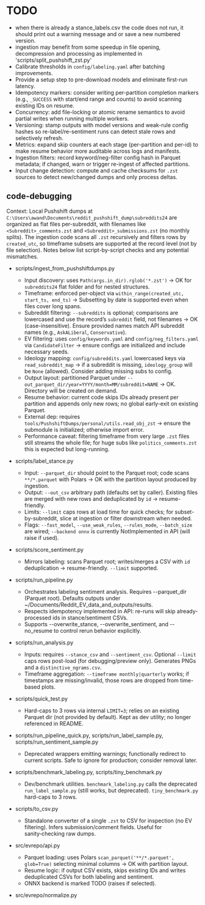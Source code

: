 ﻿# TODO
 - when there is already a stance_labels.csv the code does not run, it should print out a warning message and or save a new numbered version.
 - ingestion may benefit from some speedup in file opening, decompression and processing as implemented in 'scripts/split_pushshift_zst.py'
 - Calibrate thresholds in `config/labeling.yaml` after batching improvements.
 - Provide a setup step to pre-download models and eliminate first-run latency.
 - Idempotency markers: consider writing per-partition completion markers (e.g., `_SUCCESS` with start/end range and counts) to avoid scanning existing IDs on resume.
 - Concurrency: add file-locking or atomic rename semantics to avoid partial writes when running multiple workers.
 - Versioning: stamp outputs with model versions and weak-rule config hashes so re-label/re-sentiment runs can detect stale rows and selectively refresh.
 - Metrics: expand skip counters at each stage (per-partition and per-id) to make resume behavior more auditable across logs and manifests.
 - Ingestion filters: record keyword/neg-filter config hash in Parquet metadata; if changed, warn or trigger re-ingest of affected partitions.
 - Input change detection: compute and cache checksums for `.zst` sources to detect new/changed dumps and only process deltas.

## code-debugging

Context: Local Pushshift dumps at `C:\Users\awand\Documents\reddit_pushshift_dump\subreddits24` are organized as flat files per-subreddit, with filenames like `<Subreddit>_comments.zst` and `<Subreddit>_submissions.zst` (no monthly splits). The ingestion code scans all `.zst` recursively and filters rows by `created_utc`, so timeframe subsets are supported at the record level (not by file selection). Notes below list script-by-script checks and any potential mismatches.

- scripts/ingest_from_pushshiftdumps.py
  - Input discovery: uses `Path(args.in_dir).rglob('*.zst')` → OK for `subreddits24` flat folder and for nested structures.
  - Timeframe: enforced per-object via `within_range(created_utc, start_ts, end_ts)` → Subsetting by date is supported even when files cover long spans.
  - Subreddit filtering: `--subreddits` is optional; comparisons are lowercased and use the record’s `subreddit` field, not filenames → OK (case-insensitive). Ensure provided names match API subreddit names (e.g., `AskALiberal`, `Conservative`).
  - EV filtering: uses `config/keywords.yaml` and `config/neg_filters.yaml` via `CandidateFilter` → ensure configs are initialized and include necessary seeds.
  - Ideology mapping: `config/subreddits.yaml` lowercased keys via `read_subreddit_map` → if a subreddit is missing, `ideology_group` will be `None` (allowed). Consider adding missing subs to config.
  - Output layout: partitioned Parquet under `--out_parquet_dir/year=YYYY/month=MM/subreddit=NAME` → OK. Directory will be created on demand.
  - Resume behavior: current code skips IDs already present per partition and appends only new rows; no global early-exit on existing Parquet.
  - External dep: requires `tools/PushshiftDumps/personal/utils.read_obj_zst` → ensure the submodule is initialized; otherwise import error.
  - Performance caveat: filtering timeframe from very large `.zst` files still streams the whole file; for huge subs like `politics_comments.zst` this is expected but long-running.

- scripts/label_stance.py
  - Input: `--parquet_dir` should point to the Parquet root; code scans `**/*.parquet` with Polars → OK with the partition layout produced by ingestion.
  - Output: `--out_csv` arbitrary path (defaults set by caller). Existing files are merged with new rows and deduplicated by `id` → resume-friendly.
  - Limits: `--limit` caps rows at load time for quick checks; for subset-by-subreddit, slice at ingestion or filter downstream when needed.
  - Flags: `--fast_model`, `--use_weak_rules`, `--rules_mode`, `--batch_size` are wired; `--backend onnx` is currently NotImplemented in API (will raise if used).

- scripts/score_sentiment.py
  - Mirrors labeling: scans Parquet root; writes/merges a CSV with `id` deduplication → resume-friendly. `--limit` supported.

- scripts/run_pipeline.py
  - Orchestrates labeling sentiment analysis. Requires --parquet_dir (Parquet root). Defaults outputs under ~/Documents/Reddit_EV_data_and_outputs/results.
  - Respects idempotency implemented in API: re-runs will skip already-processed ids in stance/sentiment CSVs.
  - Supports --overwrite_stance, --overwrite_sentiment, and --no_resume to control rerun behavior explicitly.

- scripts/run_analysis.py
  - Inputs: requires `--stance_csv` and `--sentiment_csv`. Optional `--limit` caps rows post-load (for debugging/preview only). Generates PNGs and a `distinctive_ngrams.csv`.
  - Timeframe aggregation: `--timeframe monthly|quarterly` works; if timestamps are missing/invalid, those rows are dropped from time-based plots.

- scripts/quick_test.py
  - Hard-caps to 3 rows via internal `LIMIT=3`; relies on an existing Parquet dir (not provided by default). Kept as dev utility; no longer referenced in README.

- scripts/run_pipeline_quick.py, scripts/run_label_sample.py, scripts/run_sentiment_sample.py
  - Deprecated wrappers emitting warnings; functionally redirect to current scripts. Safe to ignore for production; consider removal later.

- scripts/benchmark_labeling.py, scripts/tiny_benchmark.py
  - Dev/benchmark utilities. `benchmark_labeling.py` calls the deprecated `run_label_sample.py` (still works, but deprecated). `tiny_benchmark.py` hard-caps to 3 rows.

- scripts/to_csv.py
  - Standalone converter of a single `.zst` to CSV for inspection (no EV filtering). Infers submission/comment fields. Useful for sanity‑checking raw dumps.

- src/evrepo/api.py
  - Parquet loading: uses Polars `scan_parquet('**/*.parquet', glob=True)` selecting minimal columns → OK with partition layout.
  - Resume logic: if output CSV exists, skips existing IDs and writes deduplicated CSVs for both labeling and sentiment.
  - ONNX backend is marked TODO (raises if selected).

- src/evrepo/normalize.py